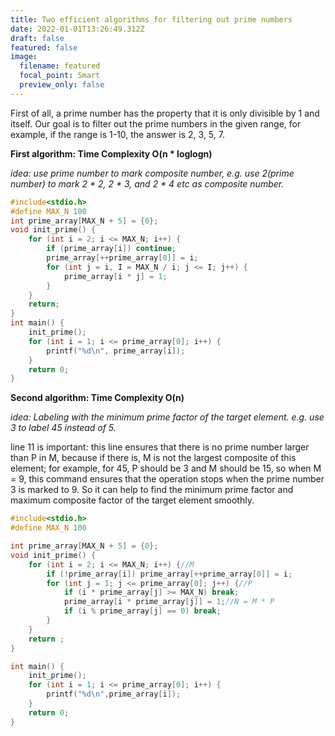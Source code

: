 ```yaml
---
title: Two efficient algorithms for filtering out prime numbers
date: 2022-01-01T13:26:49.312Z
draft: false
featured: false
image:
  filename: featured
  focal_point: Smart
  preview_only: false
---
```

First of all, a prime number has the property that it is only divisible by 1 and itself. Our goal is to filter out the prime numbers in the given range, for example, if the range is 1-10, the answer is 2,  3, 5, 7.

**First algorithm: Time Complexity O(n * loglogn)**

*idea: use prime number to mark composite number, e.g. use 2(prime number) to mark 2 \* 2, 2 \* 3, and 2 * 4 etc as composite number.*

```c
#include<stdio.h>
#define MAX_N 100
int prime_array[MAX_N + 5] = {0};
void init_prime() {
    for (int i = 2; i <= MAX_N; i++) {
        if (prime_array[i]) continue;
        prime_array[++prime_array[0]] = i;
        for (int j = i, I = MAX_N / i; j <= I; j++) {
            prime_array[i * j] = 1;
        }
    }
    return;
}
int main() {
    init_prime();
    for (int i = 1; i <= prime_array[0]; i++) {
        printf("%d\n", prime_array[i]);
    }
    return 0;
}
```

**Second algorithm: Time Complexity O(n)**

*idea: Labeling with the minimum prime factor of the target element. e.g. use 3 to label 45 instead of 5.*

line 11 is important: this line ensures that there is no prime number larger than P in M, because if there is, M is not the largest composite of this element; for example, for 45, P should be 3 and M should be 15, so when M = 9, this command ensures that the operation stops when the prime number 3 is marked to 9. So it can help to find the minimum prime factor and maximum composite factor of the target element smoothly.

```c
#include<stdio.h>
#define MAX_N 100

int prime_array[MAX_N + 5] = {0};
void init_prime() {
    for (int i = 2; i <= MAX_N; i++) {//M
        if (!prime_array[i]) prime_array[++prime_array[0]] = i;
        for (int j = 1; j <= prime_array[0]; j++) {//P
            if (i * prime_array[j] >= MAX_N) break;
            prime_array[i * prime_array[j]] = 1;//N = M * P
            if (i % prime_array[j] == 0) break;
        }
    }
    return ;
}

int main() {
    init_prime();
    for (int i = 1; i <= prime_array[0]; i++) {
        printf("%d\n",prime_array[i]);
    }
    return 0;
}
```